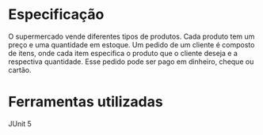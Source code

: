 # Especificação

O supermercado vende diferentes tipos de produtos.
Cada produto tem um preço e uma quantidade em estoque.
Um pedido de um cliente é composto de itens,
onde cada item especifica o produto que o cliente deseja
e a respectiva quantidade.
Esse pedido pode ser pago em dinheiro, cheque ou cartão.

# Ferramentas utilizadas
JUnit 5
